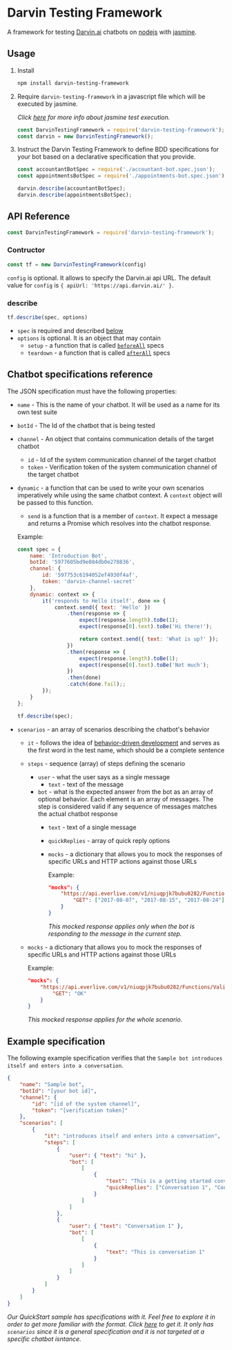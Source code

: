 # Darvin Testing Framework
A framework for testing [Darvin.ai](https://darvin.ai/) chatbots on [nodejs](https://nodejs.org/en/) with [jasmine](https://jasmine.github.io/edge/node.html).

## Usage

1. Install

    ```bash
    npm install darvin-testing-framework
    ```

1. Require `darvin-testing-framework` in a javascript file which will be executed by jasmine.

    _Click [here](https://jasmine.github.io/edge/node.html) for more info about jasmine test execution._

    ```javascript
    const DarvinTestingFramework = require('darvin-testing-framework');
    const darvin = new DarvinTestingFramework();
    ```

1. Instruct the Darvin Testing Framework to define BDD specifications for your bot based on a declarative specification that you provide.

    ```javascript
    const accountantBotSpec = require('./accountant-bot.spec.json');
    const appointmentsBotSpec = require('./appointments-bot.spec.json');

    darvin.describe(accountantBotSpec);
    darvin.describe(appointmentsBotSpec);
    ```

## API Reference

```javascript
const DarvinTestingFramework = require('darvin-testing-framework');
```

### Contructor

```javascript
const tf = new DarvinTestingFramework(config)
```

`config` is optional. It allows to specify the Darvin.ai api URL. The default value for `config` is `{ apiUrl: 'https://api.darvin.ai/' }`.

### describe

```javascript
tf.describe(spec, options)
```

- `spec` is required and described [below](#specs)
- `options` is optional. It is an object that may contain
    - `setup` - a function that is called [`beforeAll`](https://jasmine.github.io/2.1/introduction#section-Setup_and_Teardown) specs
    - `teardown` - a function that is called [`afterAll`](https://jasmine.github.io/2.1/introduction#section-Setup_and_Teardown) specs

## <a name="specs"></a> Chatbot specifications reference

The JSON specification must have the following properties:

- `name` - This is the name of your chatbot. It will be used as a name for its own test suite
- `botId` - The Id of the chatbot that is being tested
- `channel` - An object that contains communication details of the target chatbot
    - `id` - Id of the system communication channel of the target chatbot
    - `token` - Verification token of the system communication channel of the target chatbot
- `dynamic` - a function that can be used to write your own scenarios imperatively while using the same chatbot context. A `context` object will be passed to this function.
    - `send` is a function that is a member of `context`. It expect a message and returns a Promise which resolves into the chatbot response.

    Example:

    ```javascript
    const spec = {
        name: 'Introduction Bot',
        botId: '5977605bd9e084db0e278836',
        channel: {
            id: '597753c6194052ef4930f4af',
            token: 'darvin-channel-secret'
        },
        dynamic: context => {
            it('responds to Hello itself', done => {
                context.send({ text: 'Hello' })
                    .then(response => {
                        expect(response.length).toBe(1);
                        expect(response[0].text).toBe('Hi there!');

                        return context.send({ text: 'What is up?' });
                    })
                    .then(response => {
                        expect(response.length).toBe(1);
                        expect(response[0].text).toBe('Not much');
                    })
                    .then(done)
                    .catch(done.fail);;
            });
        }
    };

    tf.describe(spec);
    ```

- `scenarios` - an array of scenarios describing the chatbot's behavior
    - `it` - follows the idea of [behavior-driven development](https://en.wikipedia.org/wiki/Behavior-driven_development) and serves as the first word in the test name, which should be a complete sentence
    - `steps` - sequence (array) of steps defining the scenario
        - `user` - what the user says as a single message
            - `text` - text of the message
        - `bot` - what is the expected answer from the bot as an array of optional behavior. Each element is an array of messages. The step is considered valid if any sequence of messages matches the actual chatbot response
            - `text` - text of a single message
            - `quickReplies` - array of quick reply options
            - `mocks` - a dictionary that allows you to mock the responses of specific URLs and HTTP actions against those URLs
                
                Example:
                
                ```json
                "mocks": {
                    "https://api.everlive.com/v1/niuqpjk7bubu0282/Functions/GetDoctorDays?doctorId=24806": {
                        "GET": ["2017-08-07", "2017-08-15", "2017-08-24"]
                    }
                }
                ```

                _This mocked response applies only when the bot is responding to the message in the current step._

    - `mocks` - a dictionary that allows you to mock the responses of specific URLs and HTTP actions against those URLs

        Example:

        ```json
        "mocks": {
            "https://api.everlive.com/v1/niuqpjk7bubu0282/Functions/ValidateDate?doctorId=24806&date=2017.08.07": {
                "GET": "OK"
            }
        }
        ```
        
        _This mocked response applies for the whole scenario._
            

## Example specification

The following example specification verifies that the `Sample bot introduces itself and enters into a conversation`.

```json
{
    "name": "Sample bot",
    "botId": "[your bot id]",
    "channel": {
        "id": "[id of the system channel]",
        "token": "[verification token]"
    },
    "scenarios": [
        {
            "it": "introduces itself and enters into a conversation",
            "steps": [
                {
                    "user": { "text": "hi" },
                    "bot": [   
                        [
                            { 
                                "text": "This is a getting started conversation for your chatbot.",
                                "quickReplies": ["Conversation 1", "Conversation 2"]
                            }
                        ]
                    ]
                },
                {
                    "user": { "text": "Conversation 1" },
                    "bot": [
                        [
                            { 
                                "text": "This is conversation 1"
                            }
                        ]
                    ]
                }
            ]
        }
    ]
}
```

_Our QuickStart sample has specifications with it. Feel free to explore it in order to get more familiar with the format. Click [here](https://github.com/darvinai/samples/blob/master/QuickStart/en/tests.json) to get it. It only has `scenarios` since it is a general specification and it is not targeted at a specific chatbot isntance._
